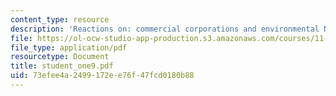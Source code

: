 ```yaml
---
content_type: resource
description: 'Reactions on: commercial corporations and environmental NGOs.'
file: https://ol-ocw-studio-app-production.s3.amazonaws.com/courses/11-363-civil-society-and-the-environment-spring-2005/73efee4a2499172ee76f47fcd0180b88_student_one9.pdf
file_type: application/pdf
resourcetype: Document
title: student_one9.pdf
uid: 73efee4a-2499-172e-e76f-47fcd0180b88
---
```

